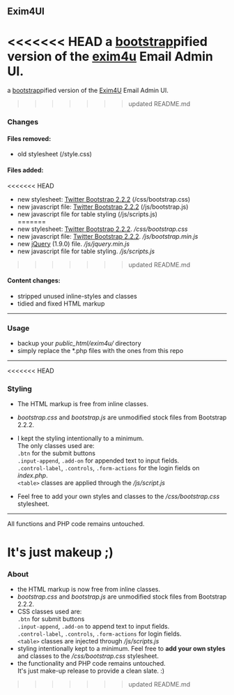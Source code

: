 ## Exim4UI
<<<<<<< HEAD
a [bootstrap](http://twitter.github.com/bootstrap/)pified version of the [exim4u](http://exim4u.org/) Email Admin UI.
=======
a [bootstrap](http://twitter.github.com/bootstrap/)pified version of the [Exim4U](http://exim4u.org/) Email Admin UI.
>>>>>>> updated README.md

### Changes
#### Files removed:
* old stylesheet (/style.css)

#### Files added:
<<<<<<< HEAD
* new stylesheet: [Twitter Bootstrap 2.2.2](http://twitter.github.com/bootstrap/) (/css/bootstrap.css)  
* new javascript file: [Twitter Bootstrap 2.2.2](http://twitter.github.com/bootstrap/) (/js/bootstrap.js)  
* new javascript file for table styling (/js/scripts.js)   
=======
* new stylesheet: [Twitter Bootstrap 2.2.2](http://twitter.github.com/bootstrap/). */css/bootstrap.css* 
* new javascript file: [Twitter Bootstrap 2.2.2](http://twitter.github.com/bootstrap/). */js/bootstrap.min.js*
* new [jQuery](http://jquery.com/) (1.9.0) file. */js/jquery.min.js*
* new javascript file for table styling. */js/scripts.js*   
>>>>>>> updated README.md

#### Content changes:
* stripped unused inline-styles and classes  
* tidied and fixed HTML markup

---

### Usage
* backup your *public_html/exim4u/* directory  
* simply replace the *.php files with the ones from this repo

---

<<<<<<< HEAD
### Styling  
* The HTML markup is free from inline classes.  

* *bootstrap.css* and *bootstrap.js* are unmodified stock files from Bootstrap 2.2.2.

* I kept the styling intentionally to a minimum.  
The only classes used are:  
`.btn` for the submit buttons  
`.input-append`, `.add-on` for appended text to input fields.  
`.control-label`, `.controls`, `.form-actions` for the login fields on *index.php*.  
`<table>` classes are applied through the */js/script.js*

* Feel free to add your own styles and classes to the */css/bootstrap.css* stylesheet.

---

All functions and PHP code remains untouched.  

It's just makeup ;)
=======
### About  
* the HTML markup is now free from inline classes.  
* *bootstrap.css* and *bootstrap.js* are unmodified stock files from Bootstrap 2.2.2.
* CSS classes used are:   
`.btn` for submit buttons  
`.input-append`, `.add-on` to append text to input fields.  
`.control-label`, `.controls`, `.form-actions` for login fields.  
`<table>` classes are injected through */js/scripts.js*
* styling intentionally kept to a minimum. Feel free to **add your own styles** and classes to the */css/bootstrap.css* stylesheet.
* the functionality and PHP code remains untouched.  
It's just make-up release to provide a clean slate. :)
>>>>>>> updated README.md
